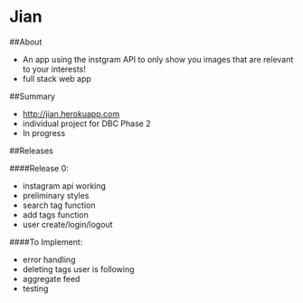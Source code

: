 # Jian

##About

  * An app using the instgram API to only show you images that are relevant to your interests!
  * full stack web app


##Summary

  * http://jian.herokuapp.com
  * individual project for DBC Phase 2
  * In progress


##Releases

####Release 0:
  * instagram api working
  * preliminary styles
  * search tag function
  * add tags function
  * user create/login/logout

####To Implement:
  * error handling
  * deleting tags user is following
  * aggregate feed
  * testing


